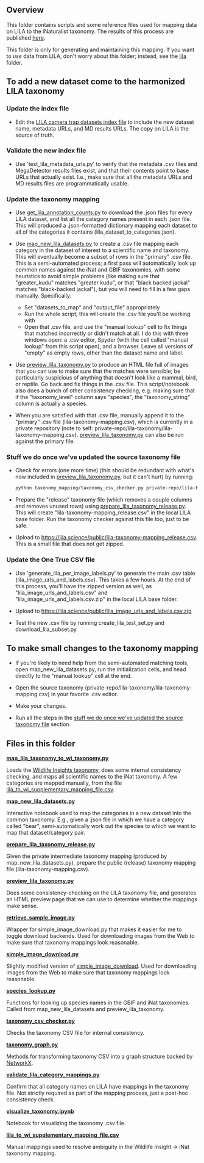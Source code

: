 ## Overview

This folder contains scripts and some reference files used for mapping data on LILA to the iNaturalist taxonomy.  The results of this process are published [here](https://lila.science/taxonomy-mapping-for-camera-trap-data-sets/).

This folder is only for generating and maintaining this mapping. If you want to <i>use</i> data from LILA, don't worry about this folder; instead, see the [lila](https://github.com/agentmorris/MegaDetector/tree/main/megadetector/data_management/lila) folder.


## To add a new dataset come to the harmonized LILA taxonomy

### Update the index file

* Edit the [LILA camera trap datasets index file](http://lila.science/wp-content/uploads/2023/06/lila_camera_trap_datasets.csv) to include the new dataset name, metadata URLs, and MD results URLs.  The copy on LILA is the source of truth.

### Validate the new index file

* Use 'test_lila_metadata_urls.py' to verify that the metadata .csv files and MegaDetector results files exist, and that their contents point to base URLs that actually exist.  I.e., make sure that all the metadata URLs and MD results files are programmatically usable.

### Update the taxonomy mapping

* Use [get_lila_annotation_counts.py](https://github.com/agentmorris/MegaDetector/blob/main/megadetector/data_management/lila/get_lila_annotation_counts.py) to download the .json files for every LILA dataset, and list all the category names present in each .json file.  This will produced a .json-formatted dictionary mapping each dataset to all of the categories it contains (lila_dataset_to_categories.json).

* Use [map_new_lila_datasets.py](map_new_lila_datasets.py) to create a .csv file mapping each category in the dataset of interest to a scientific name and taxonomy.  This will eventually become a subset of rows in the "primary" .csv file.  This is a semi-automated process; a first pass will automatically look up common names against the iNat and GBIF taxonomies, with some heuristics to avoid simple problems (like making sure that "greater_kudu" matches "greater kudu", or that "black backed jackal" matches "black-backed jackal"), but you will need to fill in a few gaps manually.  Specifically:

  * Set "datasets_to_map" and "output_file" appropriately
  * Run the whole script; this will create the .csv file you'll be working with
  * Open that .csv file, and use the "manual lookup" cell to fix things that matched incorrectly or didn't match at all.  I do this with three windows open: a .csv editor, Spyder (with the cell called "manual lookup" from this script open), and a browser.  Leave all versions of "empty" as empty rows, other than the dataset name and label.

* Use [preview_lila_taxonomy.py](preview_lila_taxonomy.py) to produce an HTML file full of images that you can use to make sure that the matches were sensible; be particularly suspicious of anything that doesn't look like a mammal, bird, or reptile.  Go back and fix things in the .csv file.  This script/notebook also does a bunch of other consistency checking, e.g. making sure that if the "taxonomy_level" column says "species", the "taxonomy_string" column is actually a species.

* When you are satisfied with that .csv file, manually append it to the "primary" .csv file (lila-taxonomy-mapping.csv), which is currently in a private repository (note to self: private-repo/lila-taxonomy/lila-taxonomy-mapping.csv).  [preview_lila_taxonomy.py](preview_lila_taxonomy.py) can also be run against the primary file.


### Stuff we do once we've updated the source taxonomy file

* Check for errors (one more time) (this should be redundant with what's now included in [preview_lila_taxonomy.py](preview_lila_taxonomy.py), but it can't hurt) by running:

    ```bash
    python taxonomy_mapping/taxonomy_csv_checker.py private-repo/lila-taxonomy/lila-taxonomy-mapping.csv
    ```
    
* Prepare the "release" taxonomy file (which removes a couple columns and removes unused rows) using [prepare_lila_taxonomy_release.py](prepare_lila_taxonomy_release.py).  This will create "lila-taxonomy-mapping_release.csv" in the local LILA base folder.  Run the taxonomy checker against this file too, just to be safe.

* Upload to <https://lila.science/public/lila-taxonomy-mapping_release.csv>.  This is a small file that does not get zipped.


### Update the One True CSV file

* Use 'generate_lila_per_image_labels.py' to generate the main .csv table (lila_image_urls_and_labels.csv).  This takes a few hours.  At the end of this process, you'll have the zipped version as well, as "lila_image_urls_and_labels.csv" and "lila_image_urls_and_labels.csv.zip" in the local LILA base folder.

* Upload to <https://lila.science/public/lila_image_urls_and_labels.csv.zip>

* Test the new .csv file by running create_lila_test_set.py and download_lila_subset.py


## To make small changes to the taxonomy mapping

* If you're likely to need help from the semi-automated matching tools, open map_new_lila_datasets.py,  run the initialization cells, and head directly to the "manual lookup" cell at the end.

* Open the source taxonomy (private-repo/lila-taxonomy/lila-taxonomy-mapping.csv) in your favorite .csv editor.

* Make your changes.

* Run all the steps in the [stuff we do once we've updated the source taxonomy file](#stuff-we-do-once-weve-updated-the-source-taxonomy-file) section.


## Files in this folder

<b>[map_lila_taxonomy_to_wi_taxonomy.py](map_lila_taxonomy_to_wi_taxonomy.py)</b>

Loads the [Wildlife Insights taxonomy](https://www.wildlifeinsights.org/get-started/taxonomy), does some internal consistency checking, and maps all scientific names to the iNat taxonomy.  A few categories are mapped manually, from the file [lila_to_wi_supplementary_mapping_file.csv](lila_to_wi_supplementary_mapping_file.csv).

<b>[map_new_lila_datasets.py](map_new_lila_datasets.py)</b>

Interactive notebook used to map the categories in a new dataset into the common taxonomy.  E.g., given a .json file in which we have a category called "bear", semi-automatically work out the species to which we want to map that dataset/category pair.

<b>[prepare_lila_taxonomy_release.py](prepare_lila_taxonomy_release.py)</b>

Given the private intermediate taxonomy mapping (produced by map_new_lila_datasets.py), prepare the public (release) taxonomy mapping file (lila-taxonomy-mapping.csv).

<b>[preview_lila_taxonomy.py](preview_lila_taxonomy.py)</b>

Does some consistency-checking on the LILA taxonomy file, and generates an HTML preview page that we can use to determine whether the mappings make sense.

<b>[retrieve_sample_image.py](retrieve_sample_image.py)</b>

Wrapper for simple_image_download.py that makes it easier for me to toggle download backends.  Used for downloading images from the Web to make sure that taxonomy mappings look reasonable.

<b>[simple_image_download.py](simple_image_download.py)</b>

Slightly modified version of [simple_image_download](https://github.com/RiddlerQ/simple_image_download). Used for downloading images from the Web to make sure that taxonomy mappings look reasonable.

<b>[species_lookup.py](species_lookup.py)</b>

Functions for looking up species names in the GBIF and iNat taxonomies.  Called from map_new_lila_datasets and preview_lila_taxonomy.

<b>[taxonomy_csv_checker.py](taxonomy_csv_checker.py)</b>

Checks the taxonomy CSV file for internal consistency.

<b>[taxonomy_graph.py](taxonomy_graph.py)</b>

Methods for transforming taxonomy CSV into a graph structure backed by [NetworkX](https://networkx.org/).

<b>[validate_lila_category_mappings.py](validate_lila_category_mappings.py)</b>

Confirm that all category names on LILA have mappings in the taxonomy file.  Not strictly required as part of the mapping process, just a post-hoc consistency check.

<b>[visualize_taxonomy.ipynb](visualize_taxonomy.ipynb)</b>

Notebook for visualizing the taxonomy .csv file.

<b>[lila_to_wi_supplementary_mapping_file.csv](lila_to_wi_supplementary_mapping_file.csv)</b>

Manual mappings used to resolve ambiguity in the Wildlife Insight &rarr; iNat taxonomy mapping.
